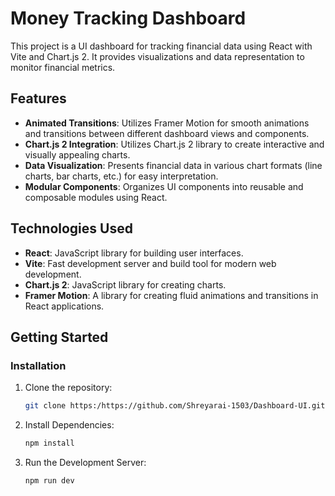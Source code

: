 # Money Tracking Dashboard

This project is a UI dashboard for tracking financial data using React with Vite and Chart.js 2. It provides visualizations and data representation to monitor financial metrics.

## Features

- **Animated Transitions**: Utilizes Framer Motion for smooth animations and transitions between different dashboard views and components.
- **Chart.js 2 Integration**: Utilizes Chart.js 2 library to create interactive and visually appealing charts.
- **Data Visualization**: Presents financial data in various chart formats (line charts, bar charts, etc.) for easy interpretation.
- **Modular Components**: Organizes UI components into reusable and composable modules using React.

## Technologies Used

- **React**: JavaScript library for building user interfaces.
- **Vite**: Fast development server and build tool for modern web development.
- **Chart.js 2**: JavaScript library for creating charts.
- **Framer Motion**: A library for creating fluid animations and transitions in React applications.

## Getting Started

### Installation

1. Clone the repository:

   ```bash
   git clone https:/https://github.com/Shreyarai-1503/Dashboard-UI.git

2. Install Dependencies: 
    
    ```bash
    npm install

3. Run the Development Server:
    
    ```bash
    npm run dev